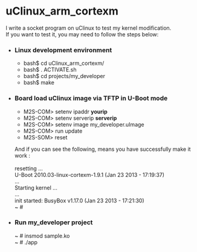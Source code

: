 # uClinux_arm_cortexm

I write a socket program on uClinux to test my kernel modification.<br>
If you want to test it, you may need to follow the steps below:

- ### Linux development environment
  - bash$ cd uClinux_arm_cortexm/ 
  - bash$ . ACTIVATE.sh 
  - bash$ cd projects/my_developer 
  - bash$ make

- ### Board load uClinux image via TFTP in U-Boot mode
  - M2S-COM> setenv ipaddr <strong>yourip</strong>
  - M2S-COM> setenv serverip <strong>serverip</strong>
  - M2S-COM> setenv image my_developer.uImage
  - M2S-COM> run update
  - M2S-SOM> reset

  And if you can see the following, means you have successfully make it work :<br><br>
  resetting ...<br>
  U-Boot 2010.03-linux-cortexm-1.9.1 (Jan 23 2013 - 17:19:37)<br>
  ...<br>
  Starting kernel ...<br>
  ...<br>
  init started: BusyBox v1.17.0 (Jan 23 2013 - 17:21:30)<br>
  ~ # 
  
- ### Run my_developer project
  ~ # insmod sample.ko<br>
  ~ # ./app
